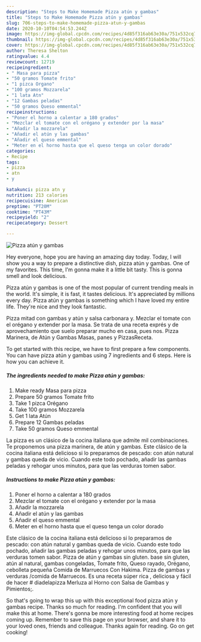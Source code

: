 ```yaml
---
description: "Steps to Make Homemade Pizza atún y gambas"
title: "Steps to Make Homemade Pizza atún y gambas"
slug: 706-steps-to-make-homemade-pizza-atun-y-gambas
date: 2020-10-10T04:54:53.244Z
image: https://img-global.cpcdn.com/recipes/4d85f316ab63e30a/751x532cq70/pizza-atun-y-gambas-foto-principal.jpg
thumbnail: https://img-global.cpcdn.com/recipes/4d85f316ab63e30a/751x532cq70/pizza-atun-y-gambas-foto-principal.jpg
cover: https://img-global.cpcdn.com/recipes/4d85f316ab63e30a/751x532cq70/pizza-atun-y-gambas-foto-principal.jpg
author: Theresa Shelton
ratingvalue: 4.4
reviewcount: 12719
recipeingredient:
- " Masa para pizza"
- "50 gramos Tomate frito"
- "1 pizca Organo"
- "100 gramos Mozzarela"
- "1 lata Atn"
- "12 Gambas peladas"
- "50 gramos Queso emmental"
recipeinstructions:
- "Poner el horno a calentar a 180 grados"
- "Mezclar el tomate con el orégano y extender por la masa"
- "Añadir la mozzarela"
- "Añadir el atún y las gambas"
- "Añadir el queso emmental"
- "Meter en el horno hasta que el queso tenga un color dorado"
categories:
- Recipe
tags:
- pizza
- atn
- y

katakunci: pizza atn y 
nutrition: 213 calories
recipecuisine: American
preptime: "PT20M"
cooktime: "PT43M"
recipeyield: "2"
recipecategory: Dessert

---
```



![Pizza atún y gambas](https://img-global.cpcdn.com/recipes/4d85f316ab63e30a/751x532cq70/pizza-atun-y-gambas-foto-principal.jpg)

Hey everyone, hope you are having an amazing day today. Today, I will show you a way to prepare a distinctive dish, pizza atún y gambas. One of my favorites. This time, I'm gonna make it a little bit tasty. This is gonna smell and look delicious.

Pizza atún y gambas is one of the most popular of current trending meals in the world. It's simple, it is fast, it tastes delicious. It's appreciated by millions every day. Pizza atún y gambas is something which I have loved my entire life. They're nice and they look fantastic.

Pizza mitad con gambas y atún y salsa carbonara y. Mezclar el tomate con el orégano y extender por la masa. Se trata de una receta exprés y de aprovechamiento que suelo preparar mucho en casa, pues nos. Pizza Marinera, de Atún y Gambas Masas, panes y PizzasReceta.


To get started with this recipe, we have to first prepare a few components. You can have pizza atún y gambas using 7 ingredients and 6 steps. Here is how you can achieve it.

<!--inarticleads1-->

##### The ingredients needed to make Pizza atún y gambas:

1. Make ready  Masa para pizza
1. Prepare 50 gramos Tomate frito
1. Take 1 pizca Orégano
1. Take 100 gramos Mozzarela
1. Get 1 lata Atún
1. Prepare 12 Gambas peladas
1. Take 50 gramos Queso emmental


La pizza es un clásico de la cocina italiana que admite mil combinaciones. Te proponemos una pizza marinera, de atún y gambas. Este clásico de la cocina italiana está delicioso si lo preparamos de pescado: con atún natural y gambas queda de vicio. Cuando este todo pochado, añadir las gambas peladas y rehogar unos minutos, para que las verduras tomen sabor. 

<!--inarticleads2-->

##### Instructions to make Pizza atún y gambas:

1. Poner el horno a calentar a 180 grados
1. Mezclar el tomate con el orégano y extender por la masa
1. Añadir la mozzarela
1. Añadir el atún y las gambas
1. Añadir el queso emmental
1. Meter en el horno hasta que el queso tenga un color dorado


Este clásico de la cocina italiana está delicioso si lo preparamos de pescado: con atún natural y gambas queda de vicio. Cuando este todo pochado, añadir las gambas peladas y rehogar unos minutos, para que las verduras tomen sabor. Pizza de atún y gambas sin gluten. base sin gluten, atún al natural, gambas congeladas, Tomate frito, Queso rayado, Orégano, cebolleta pequeña Comida de Marruecos Con Hakima. Pizza de gambas y verduras /comida de Marruecos. Es una receta súper rica , deliciosa y fácil de hacer # diadelapizza Merluza al Horno con Salsa de Gambas y Pimientos;. 

So that's going to wrap this up with this exceptional food pizza atún y gambas recipe. Thanks so much for reading. I'm confident that you will make this at home. There's gonna be more interesting food at home recipes coming up. Remember to save this page on your browser, and share it to your loved ones, friends and colleague. Thanks again for reading. Go on get cooking!
